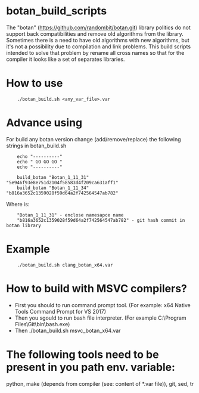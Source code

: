 # botan_build_scripts
The "botan" (https://github.com/randombit/botan.git) library politics do not support back compatibilities and remove old algorithms from the library. Sometimes there is a need to have old algorithms with new algorithms, but it's not a possibility due to compilation and link problems. This build scripts intended to solve that problem by rename all cross names so that for the compiler it looks like a set of separates libraries.

# How to use

		./botan_build.sh <any_var_file>.var
		
# Advance using

For build any botan version change (add/remove/replace) the following strings in botan_build.sh
	
		echo "----------"
		echo " GO GO GO "
		echo "----------"

		build_botan "Botan_1_11_31" "5e946f93e8e751d2104f58583d4f209ca631aff1"
		build_botan "Botan_1_11_34" "b816a3652c1359028f59d64a2f742564547ab782"
		
Where is:

		"Botan_1_11_31" - enclose namesapce name
		"b816a3652c1359028f59d64a2f742564547ab782" - git hash commit in botan library

# Example
		
		./botan_build.sh clang_botan_x64.var
		
# How to build with MSVC compilers?

- First you should to run command prompt tool. (For example: x64 Native Tools Command Prompt for VS 2017)
- Then you sgould to run bash file interpreter. (For example C:\Program Files\Git\bin\bash.exe)
- Then ./botan_build.sh msvc_botan_x64.var

# The following tools need to be present in you path env. variable:

python, make (depends from compiler (see: content of *.var file)), git, sed, tr